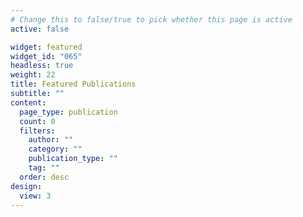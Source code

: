 ```yaml
---
# Change this to false/true to pick whether this page is active
active: false

widget: featured
widget_id: "065"
headless: true
weight: 22
title: Featured Publications
subtitle: ""
content:
  page_type: publication
  count: 0
  filters:
    author: ""
    category: ""
    publication_type: ""
    tag: ""
  order: desc
design:
  view: 3
---
```

